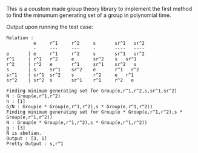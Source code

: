 This is a coustom made group theory library to implement the first method to find the minumum generating set of a group in polynomial time. 

Output upon running the test case:
```
Relation :
          e     r^1     r^2     s       sr^1   sr^2
          -     ---     ---     -       ----   ----
e       | e     r^1     r^2     s       sr^1   sr^2
r^1     | r^1   r^2     e       sr^2    s   sr^1
r^2     | r^2   e       r^1     sr^1    sr^2   s
s       | s     sr^1    sr^2    e       r^1   r^2
sr^1    | sr^1  sr^2    s       r^2     e   r^1
sr^2    | sr^2  s       sr^1    r^1     r^2   e        

Finding minimum generating set for Group(e,r^1,r^2,s,sr^1,sr^2)
N : Group(e,r^1,r^2)
n : [1]
G/N : Group(e * Group(e,r^1,r^2),s * Group(e,r^1,r^2))
Finding minimum generating set for Group(e * Group(e,r^1,r^2),s * Group(e,r^1,r^2))
N : Group(e * Group(e,r^1,r^2),s * Group(e,r^1,r^2))
g : [3]
N is abelian.
Output : [3, 1]
Pretty Output : s,r^1
```
